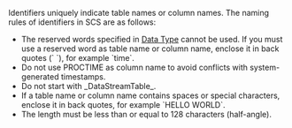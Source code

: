 Identifiers uniquely indicate table names or column names. The naming rules of identifiers in SCS are as follows:
-  The reserved words specified in [Data Type](/document/product/849/18119) cannot be used. If you must use a reserved word as table name or column name, enclose it in back quotes (\` \`), for example \`time\`.
-  Do not use PROCTIME as column name to avoid conflicts with system-generated timestamps.
-  Do not start with \_DataStreamTable\_.
-  If a table name or column name contains spaces or special characters, enclose it in back quotes, for example \`HELLO WORLD\`.
-  The length must be less than or equal to 128 characters (half-angle).

